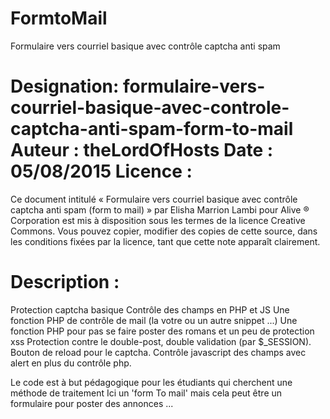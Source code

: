 # FormtoMail
Formulaire vers courriel basique avec contrôle captcha anti spam

Designation: formulaire-vers-courriel-basique-avec-controle-captcha-anti-spam-form-to-mail
Auteur  : theLordOfHosts
Date    : 05/08/2015
Licence :
=========

Ce document intitulé « Formulaire vers courriel basique avec contrôle captcha anti spam (form to mail) » par Elisha Marrion Lambi pour Alive ® Corporation est mis à disposition sous les termes de
la licence Creative Commons. Vous pouvez copier, modifier des copies de cette
source, dans les conditions fixées par la licence, tant que cette note
apparaît clairement.

Description :
=============

Protection captcha basique
Contrôle des champs en PHP et JS
Une fonction PHP de contrôle de mail (la votre ou un
 autre snippet ...)
Une fonction PHP pour pas se faire poster des romans et un peu de protection xss
Protection contre le double-post, double validation (par $_SESSION).
Bouton de reload pour le captcha.
Contrôle javascript des champs avec alert en plus du contrôle php.

Le code est à but pédagogique pour les étudiants qui cherchent une méthode de traitement
Ici un 'form To mail' mais cela peut être un formulaire pour poster des annonces ...
